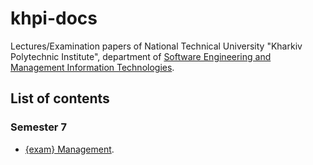 # khpi-docs
Lectures/Examination papers of National Technical University "Kharkiv Polytechnic Institute", department of [Software Engineering and Management Information Technologies](http://asu.kh.ua/en/).

## List of contents
### Semester 7
- [{exam} Management](https://github.com/AChep/khpi-docs/blob/master/semester7/management-exam.pdf).

